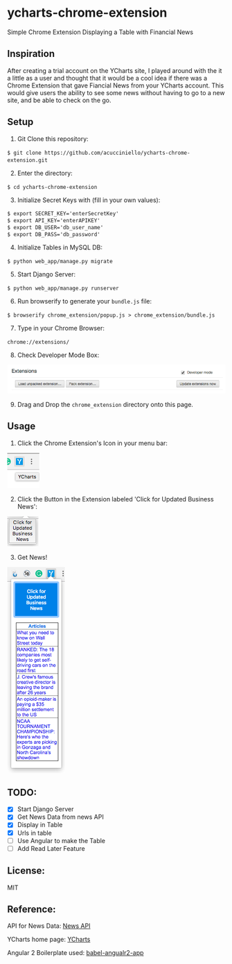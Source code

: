 # ycharts-chrome-extension
Simple Chrome Extension Displaying a Table with Financial News 

## Inspiration

After creating a trial account on the YCharts site, I played around with the it a little as a user and thought that it would be a cool idea if there was a Chrome Extension that gave Fiancial News from your YCharts account.  This would give users the ability to see some news without having to go to a new site, and be able to check on the go.

## Setup 

1. Git Clone this repository:

`$ git clone https://github.com/acucciniello/ycharts-chrome-extension.git`
	
2. Enter the directory:

`$ cd ycharts-chrome-extension`

3. Initialize Secret Keys with (fill in your own values):

```
$ export SECRET_KEY='enterSecretKey'
$ export API_KEY='enterAPIKEY'
$ export DB_USER='db_user_name'
$ export DB_PASS='db_password'
```
	
4. Initialize Tables in MySQL DB:

`$ python web_app/manage.py migrate`

5. Start Django Server:

`$ python web_app/manage.py runserver`

6. Run browserify to generate your `bundle.js` file:

`$ browserify chrome_extension/popup.js > chrome_extension/bundle.js`

7. Type in your Chrome Browser:

`chrome://extensions/`

8. Check Developer Mode Box:

![Developer_Mode_Image](https://github.com/acucciniello/ycharts-chrome-extension/blob/master/assets/Developer_Mode.png)

9.  Drag and Drop the `chrome_extension` directory onto this page.

## Usage

1. Click the Chrome Extension's Icon in your menu bar:

![Icon_Image](https://github.com/acucciniello/ycharts-chrome-extension/blob/master/assets/YCharts_Icon.png)

2. Click the Button in the Extension labeled 'Click for Updated Business News':

![Button_Image](https://github.com/acucciniello/ycharts-chrome-extension/blob/master/assets/Update_News_Button.png)

3. Get News!

![News_Image](https://github.com/acucciniello/ycharts-chrome-extension/blob/master/assets/News.png)
## TODO:
- [X] Start Django Server
- [X] Get News Data from news API
- [X] Display in Table
- [X] Urls in table
- [ ] Use Angular to make the Table
- [ ] Add Read Later Feature

## License:
MIT

## Reference:
API for News Data:
[News API](https://newsapi.org/)

YCharts home page:
[YCharts](https://ycharts.com/)

Angular 2 Boilerplate used:
[babel-angualr2-app](https://github.com/shuhei/babel-angular2-app)


